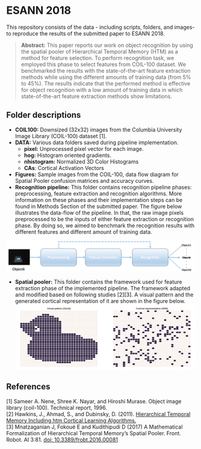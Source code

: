 # ESANN 2018 
This repository consists of the data - including scripts, folders, and images- to reproduce the results of the submitted paper to ESANN 2018.  

> **Abstract:** This paper reports our work on object recognition by using the spatial pooler of Hierarchical Temporal Memory (HTM) as a method for feature selection. To perform recognition task, we employed this phase to select features from COIL-100 dataset. We benchmarked the results with the state-of-the-art feature extraction methods while using the different amounts of training data (from 5% to 45%). The results indicate that the performed method is effective for object recognition with a low amount of training data in which state-of-the-art feature extraction methods show limitations.  


## Folder descriptions
* **COIL100:** Downsized (32x32) images from the Columbia University Image Library (COIL-100) dataset [1].
* **DATA:** Various data folders saved during pipeline implementation.  
	* **pixel:** Unprocessed pixel vector for each image. 
	* **hog:**   Histogram oriented gradients. 
	* **nhistogram:** Normalized 3D Color Histograms 
	* **CAs**:   Cortical Activation Vectors 
* **Figures:** Sample images from the COIL-100, data flow diagram for Spatial Pooler confusion matrices and accuracy curves.  
* **Recognition pipeline:**
This folder contains recognition pipeline phases: preprocessing, feature extraction and recognition algorithms. More information on these phases and their implementation steps can be found in Methods Section of the submitted paper. The figure below illustrates the data-flow of the pipeline. In that, the raw image pixels preprocessed to be the inputs of either feature extraction or recognition phase. By doing so, we aimed to benchmark the recognition results with different features and different amount of training data.  

![Recognition pipeline ](Figures/pipeline.png)  

*  **Spatial pooler:**  This folder contains the framework used for feature extraction phase of the implemented pipeline. The framework adapted and modified based on following studies [2][3]. A visual pattern and the generated cortical representation of it are shown in the figure below.![Visual pattern and cortical represention ](Figures/io.png)  


## References
[1] Sameer A. Nene, Shree K. Nayar, and Hiroshi Murase. Object image library (coil-100). Technical report, 1996.  
[2] Hawkins, J., Ahmad, S., and Dubinsky, D. (2011). [Hierarchical Temporal Memory Including htm Cortical Learning Algorithms.](http://numenta.org/resources/HTM_CorticalLearningAlgorithms.pdf)  
[3] Mnatzaganian J, Fokoué E and Kudithipudi D (2017) A Mathematical Formalization of Hierarchical Temporal Memory’s Spatial Pooler. Front. Robot. AI 3:81. [doi: 10.3389/frobt.2016.00081](http://10.3389/frobt.2016.00081) 
